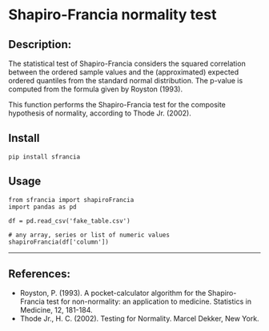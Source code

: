 # **Shapiro-Francia normality test**

## Description:

The statistical test of Shapiro-Francia considers the squared correlation between the ordered sample values and the (approximated) expected ordered quantiles from the standard normal distribution. The p-value is computed from the formula given by Royston (1993).

This function performs the Shapiro-Francia test for the composite hypothesis of normality, according to Thode Jr. (2002).

## **Install**

    pip install sfrancia

## **Usage**

    from sfrancia import shapiroFrancia
    import pandas as pd

    df = pd.read_csv('fake_table.csv')

    # any array, series or list of numeric values
    shapiroFrancia(df['column'])

---

## References:

- Royston, P. (1993). A pocket-calculator algorithm for the Shapiro-Francia test for non-normality: an application to medicine. Statistics in Medicine, 12, 181-184.
- Thode Jr., H. C. (2002). Testing for Normality. Marcel Dekker, New York.
